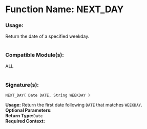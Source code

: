 # Function Name: NEXT_DAY

### Usage:
Return the date of a specified weekday.
<br><br>

### Compatible Module(s):
ALL
<br><br>

### Signature(s):
```
NEXT_DAY( Date DATE, String WEEKDAY )
```
**Usage:** Return the first date following `DATE` that matches `WEEKDAY`.<br>
**Optional Parameters:**<br>
**Return Type:**`Date`<br>
**Required Context:**<br>
<br>
```
